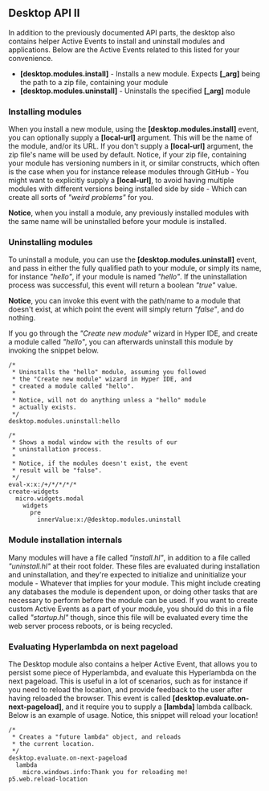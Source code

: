 ## Desktop API II

In addition to the previously documented API parts, the desktop also contains helper Active Events to
install and uninstall modules and applications. Below are the Active Events related to this
listed for your convenience.

* __[desktop.modules.install]__ - Installs a new module. Expects __[\_arg]__ being the path to a zip file, containing your module
* __[desktop.modules.uninstall]__ - Uninstalls the specified __[\_arg]__ module

### Installing modules

When you install a new module, using the **[desktop.modules.install]** event, you can optionally
supply a **[local-url]** argument. This will be the name of the module, and/or its URL. If you don't
supply a **[local-url]** argument, the zip file's name will be used by default. Notice, if your
zip file, containing your module has versioning numbers in it, or similar constructs, which often
is the case when you for instance release modules through GitHub - You might want to explicitly
supply a **[local-url]**, to avoid having multiple modules with different versions being installed
side by side - Which can create all sorts of _"weird problems"_ for you.

**Notice**, when you install a module, any previously installed modules with the same name will
be uninstalled before your module is installed.

### Uninstalling modules

To uninstall a module, you can use the **[desktop.modules.uninstall]** event, and pass in either
the fully qualified path to your module, or simply its name, for instance _"hello"_, if your module
is named _"hello"_. If the uninstallation process was successful, this event will return a boolean
_"true"_ value.

**Notice**, you can invoke this event with the path/name to a module that doesn't exist, at which
point the event will simply return _"false"_, and do nothing.

If you go through the _"Create new module"_ wizard in Hyper IDE, and create a module called _"hello"_,
you can afterwards uninstall this module by invoking the snippet below.

```hyperlambda-snippet
/*
 * Uninstalls the "hello" module, assuming you followed
 * the "Create new module" wizard in Hyper IDE, and
 * created a module called "hello".
 *
 * Notice, will not do anything unless a "hello" module
 * actually exists.
 */
desktop.modules.uninstall:hello

/*
 * Shows a modal window with the results of our
 * uninstallation process.
 *
 * Notice, if the modules doesn't exist, the event
 * result will be "false".
 */
eval-x:x:/+/*/*/*/*
create-widgets
  micro.widgets.modal
    widgets
      pre
        innerValue:x:/@desktop.modules.uninstall
```

### Module installation internals

Many modules will have a file called _"install.hl"_, in addition to a file called _"uninstall.hl"_ at their root folder.
These files are evaluated during installation and uninstallation, and they're expected to initialize and uninitialize
your module - Whatever that implies for your module. This might include creating any databases the module is dependent
upon, or doing other tasks that are necessary to perform before the module can be used. If you want to create custom
Active Events as a part of your module, you should do this in a file called _"startup.hl"_ though, since this file
will be evaluated every time the web server process reboots, or is being recycled.

### Evaluating Hyperlambda on next pageload

The Desktop module also contains a helper Active Event, that allows you to persist some piece of Hyperlambda,
and evaluate this Hyperlambda on the next pageload. This is useful in a lot of scenarios, such as for instance
if you need to reload the location, and provide feedback to the user after having reloaded the browser.
This event is called **[desktop.evaluate.on-next-pageload]**, and it require you to supply a **[lambda]**
lambda callback. Below is an example of usage. Notice, this snippet will reload your location!

```hyperlambda-snippet
/*
 * Creates a "future lambda" object, and reloads
 * the current location.
 */
desktop.evaluate.on-next-pageload
  lambda
    micro.windows.info:Thank you for reloading me!
p5.web.reload-location
```
